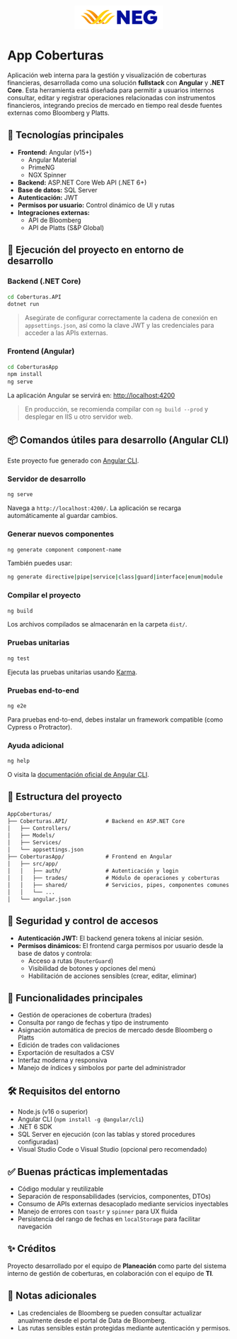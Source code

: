 <p align="center">
  <img src="src/assets/images/NEG logo-01.png" alt="Logo NEG" width="200"/>
</p>

# App Coberturas

Aplicación web interna para la gestión y visualización de coberturas financieras, desarrollada como una solución **fullstack** con **Angular** y **.NET Core**. Esta herramienta está diseñada para permitir a usuarios internos consultar, editar y registrar operaciones relacionadas con instrumentos financieros, integrando precios de mercado en tiempo real desde fuentes externas como Bloomberg y Platts.

## 🧩 Tecnologías principales

- **Frontend:** Angular (v15+)
  - Angular Material
  - PrimeNG
  - NGX Spinner
- **Backend:** ASP.NET Core Web API (.NET 6+)
- **Base de datos:** SQL Server
- **Autenticación:** JWT
- **Permisos por usuario:** Control dinámico de UI y rutas
- **Integraciones externas:** 
  - API de Bloomberg
  - API de Platts (S&P Global)

## 🚀 Ejecución del proyecto en entorno de desarrollo

### Backend (.NET Core)

```bash
cd Coberturas.API
dotnet run
```

> Asegúrate de configurar correctamente la cadena de conexión en `appsettings.json`, así como la clave JWT y las credenciales para acceder a las APIs externas.

### Frontend (Angular)

```bash
cd CoberturasApp
npm install
ng serve
```

La aplicación Angular se servirá en: [http://localhost:4200](http://localhost:4200)

> En producción, se recomienda compilar con `ng build --prod` y desplegar en IIS u otro servidor web.

## 📦 Comandos útiles para desarrollo (Angular CLI)

Este proyecto fue generado con [Angular CLI](https://github.com/angular/angular-cli).

### Servidor de desarrollo

```bash
ng serve
```

Navega a `http://localhost:4200/`. La aplicación se recarga automáticamente al guardar cambios.

### Generar nuevos componentes

```bash
ng generate component component-name
```

También puedes usar:

```bash
ng generate directive|pipe|service|class|guard|interface|enum|module
```

### Compilar el proyecto

```bash
ng build
```

Los archivos compilados se almacenarán en la carpeta `dist/`.

### Pruebas unitarias

```bash
ng test
```

Ejecuta las pruebas unitarias usando [Karma](https://karma-runner.github.io).

### Pruebas end-to-end

```bash
ng e2e
```

Para pruebas end-to-end, debes instalar un framework compatible (como Cypress o Protractor).

### Ayuda adicional

```bash
ng help
```

O visita la [documentación oficial de Angular CLI](https://angular.io/cli).

## 📂 Estructura del proyecto

```
AppCoberturas/
├── Coberturas.API/            # Backend en ASP.NET Core
│   ├── Controllers/
│   ├── Models/
│   ├── Services/
│   └── appsettings.json
├── CoberturasApp/             # Frontend en Angular
│   ├── src/app/
│   │   ├── auth/              # Autenticación y login
│   │   ├── trades/            # Módulo de operaciones y coberturas
│   │   ├── shared/            # Servicios, pipes, componentes comunes
│   │   └── ...
│   └── angular.json
```

## 🔐 Seguridad y control de accesos

- **Autenticación JWT:** El backend genera tokens al iniciar sesión.
- **Permisos dinámicos:** El frontend carga permisos por usuario desde la base de datos y controla:
  - Acceso a rutas (`RouterGuard`)
  - Visibilidad de botones y opciones del menú
  - Habilitación de acciones sensibles (crear, editar, eliminar)

## 🧠 Funcionalidades principales

- Gestión de operaciones de cobertura (trades)
- Consulta por rango de fechas y tipo de instrumento
- Asignación automática de precios de mercado desde Bloomberg o Platts
- Edición de trades con validaciones
- Exportación de resultados a CSV
- Interfaz moderna y responsiva
- Manejo de índices y símbolos por parte del administrador

## 🛠 Requisitos del entorno

- Node.js (v16 o superior)
- Angular CLI (`npm install -g @angular/cli`)
- .NET 6 SDK
- SQL Server en ejecución (con las tablas y stored procedures configuradas)
- Visual Studio Code o Visual Studio (opcional pero recomendado)

## ✅ Buenas prácticas implementadas

- Código modular y reutilizable
- Separación de responsabilidades (servicios, componentes, DTOs)
- Consumo de APIs externas desacoplado mediante servicios inyectables
- Manejo de errores con `toastr` y `spinner` para UX fluida
- Persistencia del rango de fechas en `localStorage` para facilitar navegación

## ✨ Créditos

Proyecto desarrollado por el equipo de **Planeación** como parte del sistema interno de gestión de coberturas, en colaboración con el equipo de **TI**.

## 📌 Notas adicionales

- Las credenciales de Bloomberg se pueden consultar  actualizar anualmente desde el portal de Data<Go> de Bloomberg.
- Las rutas sensibles están protegidas mediante autenticación y permisos.
